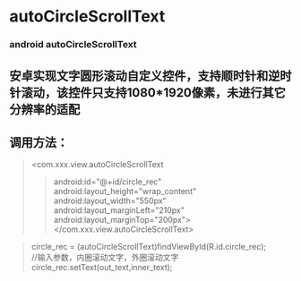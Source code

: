 # autoCircleScrollText
### android autoCircleScrollText

## 安卓实现文字圆形滚动自定义控件，支持顺时针和逆时针滚动，该控件只支持1080*1920像素，未进行其它分辨率的适配

## 调用方法：


  > <com.xxx.view.autoCircleScrollText <br> 
  >>  android:id="@+id/circle_rec"<br> 
  >>  android:layout_height="wrap_content"<br> 
  >>  android:layout_width="550px"<br> 
  >>  android:layout_marginLeft="210px"<br> 
  >>  android:layout_marginTop="200px"><br> 
  > </com.xxx.view.autoCircleScrollText><br> 

 > circle_rec = (autoCircleScrollText)findViewById(R.id.circle_rec);<br> 
 > //输入参数，内圈滚动文字，外圈滚动文字<br> 
 > circle_rec.setText(out_text,inner_text);<br> 
